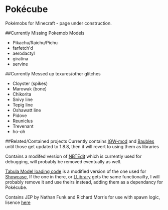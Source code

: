 # Pokécube
Pokémobs for Minecraft - page under construction.

##Currently Missing Pokemob Models
- Pikachu/Raichu/Pichu
- farfetch'd
- aerodactyl
- giratina
- servine

##Currently Messed up texures/other glitches
- Cloyster (spikes)
- Marowak (bone)
- Chikorita
- Snivy line
- Tepig line
- Oshawatt line
- Pidove
- Reuniclus
- Trevenant
- ho-oh

##Related/Contained projects
Currently contains [IGW-mod](https://github.com/MineMaarten/IGW-mod) and [Baubles](https://github.com/Azanor/Baubles) until those get updated to 1.8.8, then it will revert to using them as libraries

Contains a modifed version of [NBTEdit](https://github.com/DavidGoldman/NBTEdit) which is currently used for debugging, will probably be removed eventually as well.

[Tabula Model loading code](https://github.com/Thutmose/Pokecube/tree/master/Pokecube%20Core/src/main/java/pokecube/modelloader/client/tabula) is a modified version of the one used for [Showcase](https://github.com/iLexiconn/Showcase), If the one in there, or [LLibrary](https://github.com/iLexiconn/LLibrary) gets the same functionailty, I will probably remove it and use theirs instead, adding them as a dependancy for Pokécube.

Contains JEP by Nathan Funk and Richard Morris for use with spawn logic, lisence [here](https://github.com/Thutmose/Pokecube/blob/master/Pokecube%20Core/src/main/java/org/nfunk/jep/license.txt)
